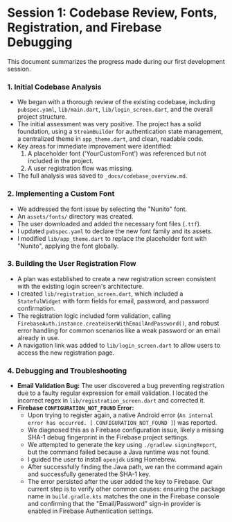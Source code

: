 # Session 1: Codebase Review, Fonts, Registration, and Firebase Debugging

This document summarizes the progress made during our first development session.

### 1. Initial Codebase Analysis
- We began with a thorough review of the existing codebase, including `pubspec.yaml`, `lib/main.dart`, `lib/login_screen.dart`, and the overall project structure.
- The initial assessment was very positive. The project has a solid foundation, using a `StreamBuilder` for authentication state management, a centralized theme in `app_theme.dart`, and clean, readable code.
- Key areas for immediate improvement were identified:
    1.  A placeholder font ('YourCustomFont') was referenced but not included in the project.
    2.  A user registration flow was missing.
- The full analysis was saved to `_docs/codebase_overview.md`.

### 2. Implementing a Custom Font
- We addressed the font issue by selecting the "Nunito" font.
- An `assets/fonts/` directory was created.
- The user downloaded and added the necessary font files (`.ttf`).
- I updated `pubspec.yaml` to declare the new font family and its assets.
- I modified `lib/app_theme.dart` to replace the placeholder font with "Nunito", applying the font globally.

### 3. Building the User Registration Flow
- A plan was established to create a new registration screen consistent with the existing login screen's architecture.
- I created `lib/registration_screen.dart`, which included a `StatefulWidget` with form fields for email, password, and password confirmation.
- The registration logic included form validation, calling `FirebaseAuth.instance.createUserWithEmailAndPassword()`, and robust error handling for common scenarios like a weak password or an email already in use.
- A navigation link was added to `lib/login_screen.dart` to allow users to access the new registration page.

### 4. Debugging and Troubleshooting
- **Email Validation Bug:** The user discovered a bug preventing registration due to a faulty regular expression for email validation. I located the incorrect regex in `lib/registration_screen.dart` and corrected it.
- **Firebase `CONFIGURATION_NOT_FOUND` Error:**
    - Upon trying to register again, a native Android error (`An internal error has occurred. [ CONFIGURATION_NOT_FOUND ]`) was reported.
    - We diagnosed this as a Firebase configuration issue, likely a missing SHA-1 debug fingerprint in the Firebase project settings.
    - We attempted to generate the key using `./gradlew signingReport`, but the command failed because a Java runtime was not found.
    - I guided the user to install `openjdk` using Homebrew.
    - After successfully finding the Java path, we ran the command again and successfully generated the SHA-1 key.
    - The error persisted after the user added the key to Firebase. Our current step is to verify other common causes: ensuring the package name in `build.gradle.kts` matches the one in the Firebase console and confirming that the "Email/Password" sign-in provider is enabled in Firebase Authentication settings. 
